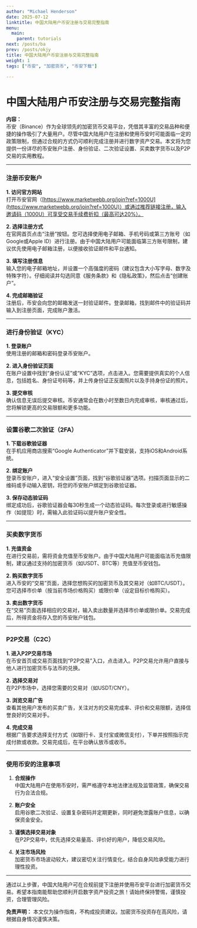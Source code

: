 ```yaml
---
author: "Michael Henderson"
date: 2025-07-12
linktitle: 中国大陆用户币安注册与交易完整指南
menu:
  main:
    parent: tutorials
next: /posts/ba
prev: /posts/okjy
title: 中国大陆用户币安注册与交易完整指南
weight: 1
tags: ["币安", "加密货币", "币安下载"]

---
```

# 中国大陆用户币安注册与交易完整指南

**内容：**  
币安（Binance）作为全球领先的加密货币交易平台，凭借其丰富的交易品种和便捷的操作吸引了大量用户。尽管中国大陆用户在注册和使用币安时可能面临一定的政策限制，但通过合规的方式仍可顺利完成注册并进行数字资产交易。本文将为您提供一份详尽的币安账户注册、身份验证、二次验证设置、买卖数字货币以及P2P交易的实用教程。

---

### **注册币安账户**  
**1. 访问官方网站**  
打开币安官网（[https://www.marketwebb.org/join?ref=1000U](https://www.marketwebb.org/join?ref=1000U)）或通过推荐链接注册，输入邀请码（1000U）可享受交易手续费折扣（最高可达20%）。  

**2. 选择注册方式**  
在官网首页点击“注册”按钮。您可选择使用电子邮箱、手机号码或第三方账号（如Google或Apple ID）进行注册。由于中国大陆用户可能面临第三方账号限制，建议优先使用电子邮箱注册，以便接收验证邮件和平台通知。  

**3. 填写注册信息**  
输入您的电子邮箱地址，并设置一个高强度的密码（建议包含大小写字母、数字及特殊字符）。仔细阅读并勾选同意《服务条款》和《隐私政策》，然后点击“创建账户”。  

**4. 完成邮箱验证**  
注册后，币安会向您的邮箱发送一封验证邮件。登录邮箱，找到邮件中的验证码并输入到注册页面，完成账户激活。  

---

### **进行身份验证（KYC）**  
**1. 登录账户**  
使用注册的邮箱和密码登录币安账户。  

**2. 进入身份验证页面**  
在账户设置中找到“身份认证”或“KYC”选项，点击进入。您需要提供真实的个人信息，包括姓名、身份证号码等，并上传身份证正反面照片以及手持身份证的照片。  

**3. 提交审核**  
确认信息无误后提交审核。币安通常会在数小时至数日内完成审核，审核通过后，您将解锁更高的交易限额和更多功能。  

---

### **设置谷歌二次验证（2FA）**  
**1. 下载谷歌验证器**  
在手机应用商店搜索“Google Authenticator”并下载安装，支持iOS和Android系统。  

**2. 绑定账户**  
登录币安账户，进入“安全设置”页面，找到“谷歌验证器”选项。扫描页面显示的二维码或手动输入密钥，将您的币安账户绑定到谷歌验证器。  

**3. 保存动态验证码**  
绑定成功后，谷歌验证器会每30秒生成一个动态验证码。每次登录或进行敏感操作（如提现）时，需输入此验证码以提升账户安全性。  

---

### **买卖数字货币**  
**1. 充值资金**  
在进行交易前，需将资金充值至币安账户。由于中国大陆用户可能面临法币充值限制，建议通过支持的加密货币（如USDT、BTC等）充值至币安钱包。  

**2. 购买数字货币**  
进入币安的“交易”页面，选择您想购买的加密货币及其交易对（如BTC/USDT）。您可选择市价单（按当前市场价格购买）或限价单（设定目标价格购买）。  

**3. 卖出数字货币**  
在“交易”页面选择相应的交易对，输入卖出数量并选择市价单或限价单。交易完成后，所得资金将存入您的币安账户钱包。  

---

### **P2P交易（C2C）**  
**1. 进入P2P交易市场**  
在币安首页或交易页面找到“P2P交易”入口，点击进入。P2P交易允许用户直接与他人进行加密货币与法币的兑换。  

**2. 选择交易对**  
在P2P市场中，选择您需要的交易对（如USDT/CNY）。  

**3. 浏览交易广告**  
查看其他用户发布的买卖广告，关注对方的交易完成率、评价和交易限额，选择信誉良好的交易对手。  

**4. 完成交易**  
根据广告要求选择支付方式（如银行卡、支付宝或微信支付），下单并按照指示完成付款或收款。交易完成后，在平台确认放币或收币。  

---

### **使用币安的注意事项**  
1. **合规操作**  
中国大陆用户在使用币安时，需严格遵守本地法律法规及监管政策，确保交易行为合法合规。  

2. **账户安全**  
启用谷歌二次验证、设置复杂密码并定期更新，同时避免泄露账户信息，以确保资金安全。  

3. **谨慎选择交易对象**  
在P2P交易中，优先选择交易量高、评价好的用户，降低交易风险。  

4. **关注市场风险**  
加密货币市场波动较大，建议密切关注行情变化，结合自身风险承受能力进行理性投资。  

---

通过以上步骤，中国大陆用户可在合规前提下注册并使用币安平台进行加密货币交易。希望本指南能帮助您顺利开启数字资产投资之旅！请始终保持警惕，谨慎投资，合理管理风险。  

**免责声明：** 本文仅为操作指南，不构成投资建议。加密货币投资存在高风险，请根据自身情况谨慎决策。